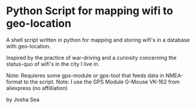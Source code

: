 # Python Script for mapping wifi to geo-location

A shell script written in python for mapping and storing wifi's in a database with geo-location. 

Inspired by the practice of war-driving and a curiosity concerning the status-quo of wifi's in the city I live in.

Note: Requieres some gps-module or gps-tool that feeds data in NMEA-format to the script.
Note: I use the GPS Module G-Mouse VK-162 from aliexpress (no affilliation)


by Josha Sea
